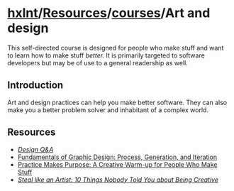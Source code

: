 # [hxlnt](https://github.com/hxlnt)/[Resources](https://github.com/hxlnt/Resources)/[courses](https://github.com/hxlnt/Resources/tree/master/courses)/Art and design

This self-directed course is designed for people who make stuff and want to learn how to make stuff *better.* It is primarily targeted to software developers but may be of use to a general readership as well.

## Introduction

Art and design practices can help you make better software. They can also make you a better problem solver and inhabitant of a complex world.

## Resources

 - *[Design Q&A](https://www.youtube.com/watch?v=bmgxDCujTUw)*
 - [Fundamentals of Graphic Design: Process, Generation, and Iteration](https://www.youtube.com/watch?v=8vL-jwGreR0)
 - [Practice Makes Purpose: A Creative Warm-up for People Who Make Stuff](https://github.com/hxlnt/Resources/blob/master/PracticeMakesPurpose/workshop.pdf)
 - *[Steal like an Artist: 10 Things Nobody Told You about Being Creative](http://austinkleon.com/2011/03/30/how-to-steal-like-an-artist-and-9-other-things-nobody-told-me/)*
